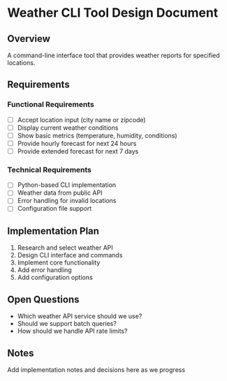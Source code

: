 # Weather CLI Tool Design Document

## Overview

A command-line interface tool that provides weather reports for specified locations.

## Requirements

### Functional Requirements

- [ ] Accept location input (city name or zipcode)
- [ ] Display current weather conditions
- [ ] Show basic metrics (temperature, humidity, conditions)
- [ ] Provide hourly forecast for next 24 hours
- [ ] Provide extended forecast for next 7 days

### Technical Requirements

- [ ] Python-based CLI implementation
- [ ] Weather data from public API
- [ ] Error handling for invalid locations
- [ ] Configuration file support

## Implementation Plan

1. Research and select weather API
2. Design CLI interface and commands
3. Implement core functionality
4. Add error handling
5. Add configuration options

## Open Questions

- Which weather API service should we use?
- Should we support batch queries?
- How should we handle API rate limits?

## Notes

Add implementation notes and decisions here as we progress
